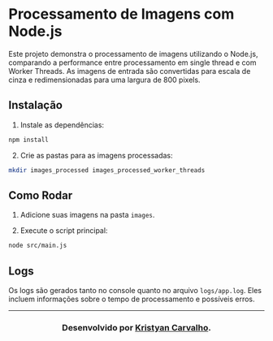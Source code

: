 # Processamento de Imagens com Node.js

Este projeto demonstra o processamento de imagens utilizando o Node.js, comparando a performance entre processamento em single thread e com Worker Threads. As imagens de entrada são convertidas para escala de cinza e redimensionadas para uma largura de 800 pixels.

## Instalação

1. Instale as dependências:

```sh
npm install
```

2. Crie as pastas para as imagens processadas:

```sh
mkdir images_processed images_processed_worker_threads
```

## Como Rodar

1. Adicione suas imagens na pasta `images`.

2. Execute o script principal:

```sh
node src/main.js
```

## Logs

Os logs são gerados tanto no console quanto no arquivo `logs/app.log`. Eles incluem informações sobre o tempo de processamento e possíveis erros.

<hr />

<h3 align="center">Desenvolvido por <a href="https://github.com/kristyancarvalho/">Kristyan Carvalho</a>.</h3>
